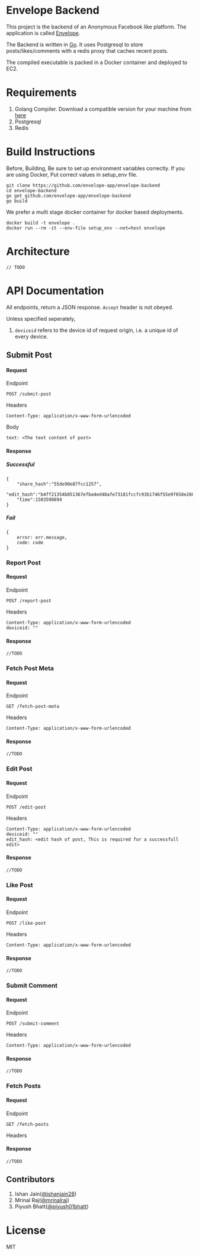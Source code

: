 # Envelope Backend

This project is the backend of an Anonymous Facebook like platform. The application is called [Envelope](https://github.com/envelope-app/envelope-android). 

The Backend is written in [Go](https://golang.org). It uses Postgresql to store posts/likes/comments with a redis proxy that caches recent posts. 

The compiled executable is packed in a Docker container and deployed to EC2. 

# Requirements
1. Golang Compiler. Download a compatible version for your machine from [here](golang.org/dl)
2. Postgresql
3. Redis

# Build Instructions

Before, Building, Be sure to set up environment variables correctly. If you are using Docker, Put correct values in setup_env file. 

    git clone https://github.com/envelope-app/envelope-backend
    cd envelope-backend
    go get github.com/envelope-app/envelope-backend
    go build 


We prefer a multi stage docker container for docker based deployments. 

    docker build -t envelope . 
    docker run --rm -it --env-file setup_env --net=host envelope

# Architecture
	// TODO

# API Documentation

All endpoints, return a JSON response. `Accept` header is not obeyed. 

Unless specified seperately, 
1. `deviceid` refers to the device id of request origin, i.e. a unique id of every device. 

## Submit Post
#### Request 

Endpoint

    POST /submit-post

Headers

    Content-Type: application/x-www-form-urlencoded

Body

    text: <The text content of post>


#### Response 
##### Successful 

    {
        "share_hash":"55de90e87fcc1257",
        "edit_hash":"b4ff21354b051367efba4ed48afe73181fccfc93b1746f55e9f658e260e1891a",
        "time":1503590894
    }

##### Fail

    {
	    error: err.message,
		code: code
	}

### Report Post

#### Request 

Endpoint

    POST /report-post

Headers

    Content-Type: application/x-www-form-urlencoded
    deviceid: ""

#### Response 
	//TODO
	
###  Fetch Post Meta
#### Request 

Endpoint

    GET /fetch-post-meta

Headers

    Content-Type: application/x-www-form-urlencoded

#### Response 
	//TODO

###  Edit Post 
#### Request 

Endpoint

    POST /edit-post

Headers

    Content-Type: application/x-www-form-urlencoded
    deviceid: ""
	edit_hash: <edit hash of post, This is required for a successfull edit>

#### Response
	//TODO
	
### Like Post
#### Request 

Endpoint

    POST /like-post

Headers

    Content-Type: application/x-www-form-urlencoded
   
#### Response
	//TODO

### Submit Comment
#### Request 

Endpoint

    POST /submit-comment

Headers

    Content-Type: application/x-www-form-urlencoded

#### Response
	//TODO

	
### Fetch Posts
#### Request 

Endpoint

    GET /fetch-posts

Headers

#### Response
	//TODO


## Contributors
	
1. Ishan Jain([@ishanjain28](https://github.com/ishanjain28))
2. Mrinal Raj([@mrinalraj](http://github.com/mrinalraj))
3. Piyush Bhatt([@piyush01bhatt](https://github.com/Piyush01Bhatt))

# License
MIT

